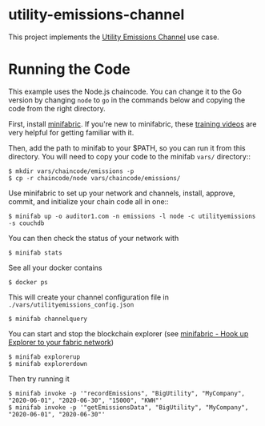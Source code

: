# utility-emissions-channel

This project implements the [Utility Emissions Channel](https://wiki.hyperledger.org/display/CASIG/Utility+Emissions+Channel) use case.

Running the Code
================

This example uses the Node.js chaincode.  You can change it to the Go version by changing ``node`` to ``go`` in the commands below and copying the code from the right directory.

First, install [minifabric](https://github.com/litong01/minifabric).  If you're new to minifabric, these [training videos](https://www.youtube.com/playlist?list=PL0MZ85B_96CExhq0YdHLPS5cmSBvSmwyO) are very helpful for getting familiar with it.

Then, add the path to minifab to your $PATH, so you can run it from this directory.  You will need to copy your code to the minifab ``vars/`` directory::  

    $ mkdir vars/chaincode/emissions -p
    $ cp -r chaincode/node vars/chaincode/emissions/

Use minifabric to set up your network and channels, install, approve, commit, and initialize your chain code all in one::

    $ minifab up -o auditor1.com -n emissions -l node -c utilityemissions -s couchdb

You can then check the status of your network with

    $ minifab stats

See all your docker contains

    $ docker ps

This will create your channel configuration file in ``./vars/utilityemissions_config.json``

    $ minifab channelquery

You can start and stop the blockchain explorer (see [minifabric - Hook up Explorer to your fabric network](https://github.com/litong01/minifabric/blob/master/docs/README.md#explorer-your-fabric-network))

    $ minifab explorerup
    $ minifab explorerdown

Then try running it

    $ minifab invoke -p '"recordEmissions", "BigUtility", "MyCompany", "2020-06-01", "2020-06-30", "15000", "KWH"'
    $ minifab invoke -p '"getEmissionsData", "BigUtility", "MyCompany", "2020-06-01", "2020-06-30"'
 
 
